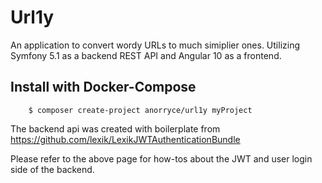 # Url1y

An application to convert wordy URLs to much simiplier ones. Utilizing Symfony 5.1 as a backend REST API and Angular 10 as a frontend.

## Install with Docker-Compose

```
    $ composer create-project anorryce/url1y myProject
```

The backend api was created with boilerplate from https://github.com/lexik/LexikJWTAuthenticationBundle

Please refer to the above page for how-tos about the JWT and user login side of the backend.
